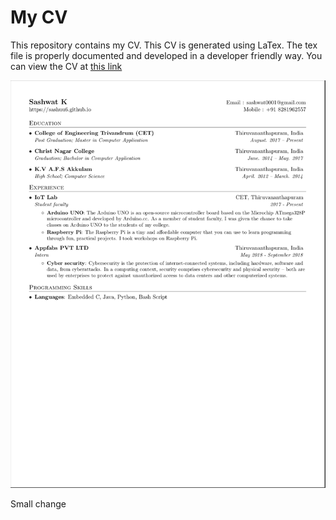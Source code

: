 # My CV
This repository contains my CV. This CV is generated using LaTex. The tex file is properly documented and developed in a developer friendly way. You can view the CV at [this link](https://sashuu6.github.io/curriculum-vitae/sash-cv.pdf)

![CV](/docs/cv.png)

Small change

